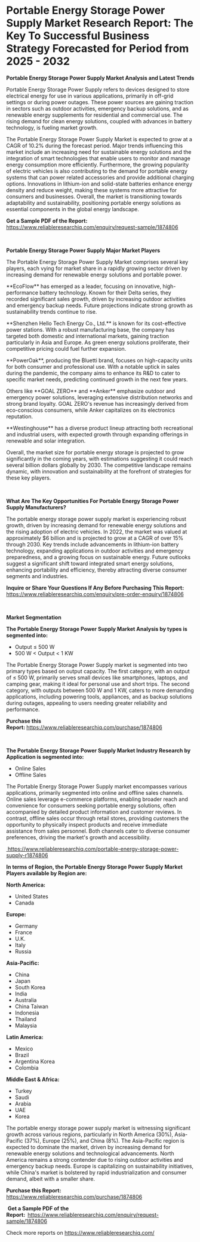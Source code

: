<p><h1>Portable Energy Storage Power Supply Market Research Report: The Key To Successful Business Strategy Forecasted for Period from 2025 - 2032</h1></p><p><strong>Portable Energy Storage Power Supply Market Analysis and Latest Trends</strong></p>
<p><p>Portable Energy Storage Power Supply refers to devices designed to store electrical energy for use in various applications, primarily in off-grid settings or during power outages. These power sources are gaining traction in sectors such as outdoor activities, emergency backup solutions, and as renewable energy supplements for residential and commercial use. The rising demand for clean energy solutions, coupled with advances in battery technology, is fueling market growth.</p><p>The Portable Energy Storage Power Supply Market is expected to grow at a CAGR of 10.2% during the forecast period. Major trends influencing this market include an increasing need for sustainable energy solutions and the integration of smart technologies that enable users to monitor and manage energy consumption more efficiently. Furthermore, the growing popularity of electric vehicles is also contributing to the demand for portable energy systems that can power related accessories and provide additional charging options. Innovations in lithium-ion and solid-state batteries enhance energy density and reduce weight, making these systems more attractive for consumers and businesses. Overall, the market is transitioning towards adaptability and sustainability, positioning portable energy solutions as essential components in the global energy landscape.</p></p>
<p><strong>Get a Sample PDF of the Report:&nbsp;</strong> <a href="https://www.reliableresearchiq.com/enquiry/request-sample/1874806?utm_campaign=2230&utm_medium=2&utm_source=Github&utm_content=ia&utm_term=14022025&utm_id=portable-energy-storage-power-supply">https://www.reliableresearchiq.com/enquiry/request-sample/1874806</a></p>
<p>&nbsp;</p>
<p><strong>Portable Energy Storage Power Supply Major Market Players</strong></p>
<p><p>The Portable Energy Storage Power Supply Market comprises several key players, each vying for market share in a rapidly growing sector driven by increasing demand for renewable energy solutions and portable power.</p><p>**EcoFlow** has emerged as a leader, focusing on innovative, high-performance battery technology. Known for their Delta series, they recorded significant sales growth, driven by increasing outdoor activities and emergency backup needs. Future projections indicate strong growth as sustainability trends continue to rise.</p><p>**Shenzhen Hello Tech Energy Co., Ltd.** is known for its cost-effective power stations. With a robust manufacturing base, the company has targeted both domestic and international markets, gaining traction particularly in Asia and Europe. As green energy solutions proliferate, their competitive pricing could fuel further expansion.</p><p>**PowerOak**, producing the Bluetti brand, focuses on high-capacity units for both consumer and professional use. With a notable uptick in sales during the pandemic, the company aims to enhance its R&D to cater to specific market needs, predicting continued growth in the next few years.</p><p>Others like **GOAL ZERO** and **Anker** emphasize outdoor and emergency power solutions, leveraging extensive distribution networks and strong brand loyalty. GOAL ZERO's revenue has increasingly derived from eco-conscious consumers, while Anker capitalizes on its electronics reputation.</p><p>**Westinghouse** has a diverse product lineup attracting both recreational and industrial users, with expected growth through expanding offerings in renewable and solar integration.</p><p>Overall, the market size for portable energy storage is projected to grow significantly in the coming years, with estimations suggesting it could reach several billion dollars globally by 2030. The competitive landscape remains dynamic, with innovation and sustainability at the forefront of strategies for these key players.</p></p>
<p>&nbsp;</p>
<p><strong>What Are The Key Opportunities For Portable Energy Storage Power Supply Manufacturers?</strong></p>
<p><p>The portable energy storage power supply market is experiencing robust growth, driven by increasing demand for renewable energy solutions and the rising adoption of electric vehicles. In 2022, the market was valued at approximately $6 billion and is projected to grow at a CAGR of over 15% through 2030. Key trends include advancements in lithium-ion battery technology, expanding applications in outdoor activities and emergency preparedness, and a growing focus on sustainable energy. Future outlooks suggest a significant shift toward integrated smart energy solutions, enhancing portability and efficiency, thereby attracting diverse consumer segments and industries.</p></p>
<p><strong>Inquire or Share Your Questions If Any Before Purchasing This Report:</strong> <a href="https://www.reliableresearchiq.com/enquiry/pre-order-enquiry/1874806?utm_campaign=2230&utm_medium=2&utm_source=Github&utm_content=ia&utm_term=14022025&utm_id=portable-energy-storage-power-supply">https://www.reliableresearchiq.com/enquiry/pre-order-enquiry/1874806</a></p>
<p>&nbsp;</p>
<p><strong>Market Segmentation</strong></p>
<p><strong>The Portable Energy Storage Power Supply Market Analysis by types is segmented into:</strong></p>
<p><ul><li>Output ≤ 500 W</li><li>500 W < Output < 1 KW</li></ul></p>
<p><p>The Portable Energy Storage Power Supply market is segmented into two primary types based on output capacity. The first category, with an output of ≤ 500 W, primarily serves small devices like smartphones, laptops, and camping gear, making it ideal for personal use and short trips. The second category, with outputs between 500 W and 1 KW, caters to more demanding applications, including powering tools, appliances, and as backup solutions during outages, appealing to users needing greater reliability and performance.</p></p>
<p><strong>Purchase this Report:&nbsp;</strong><a href="https://www.reliableresearchiq.com/purchase/1874806?utm_campaign=2230&utm_medium=2&utm_source=Github&utm_content=ia&utm_term=14022025&utm_id=portable-energy-storage-power-supply">https://www.reliableresearchiq.com/purchase/1874806</a></p>
<p>&nbsp;</p>
<p><strong>The Portable Energy Storage Power Supply Market Industry Research by Application is segmented into:</strong></p>
<p><ul><li>Online Sales</li><li>Offline Sales</li></ul></p>
<p><p>The Portable Energy Storage Power Supply market encompasses various applications, primarily segmented into online and offline sales channels. Online sales leverage e-commerce platforms, enabling broader reach and convenience for consumers seeking portable energy solutions, often accompanied by detailed product information and customer reviews. In contrast, offline sales occur through retail stores, providing customers the opportunity to physically inspect products and receive immediate assistance from sales personnel. Both channels cater to diverse consumer preferences, driving the market's growth and accessibility.</p></p>
<p><a href="https://www.reliableresearchiq.com/portable-energy-storage-power-supply-r1874806?utm_campaign=2230&utm_medium=2&utm_source=Github&utm_content=ia&utm_term=14022025&utm_id=portable-energy-storage-power-supply">&nbsp;https://www.reliableresearchiq.com/portable-energy-storage-power-supply-r1874806</a></p>
<p><strong>In terms of Region, the Portable Energy Storage Power Supply Market Players available by Region are:</strong></p>
<p>
    <p> <strong> North America: </strong>
        <ul>
            <li>United States</li>
            <li>Canada</li>
        </ul>
        </p> 
    <p> <strong> Europe: </strong>
        <ul>
            <li>Germany</li>
            <li>France</li>
            <li>U.K.</li>
            <li>Italy</li>
            <li>Russia</li>
        </ul>
        </p> 
    <p> <strong> Asia-Pacific: </strong>
        <ul>
            <li>China</li>
            <li>Japan</li>
            <li>South Korea</li>
            <li>India</li>
            <li>Australia</li>
            <li>China Taiwan</li>
            <li>Indonesia</li>
            <li>Thailand</li>
            <li>Malaysia</li>
        </ul>
        </p> 
    <p> <strong> Latin America: </strong>
        <ul>
            <li>Mexico</li>
            <li>Brazil</li>
            <li>Argentina Korea</li>
            <li>Colombia</li>
        </ul>
        </p> 
    <p> <strong> Middle East & Africa: </strong>
        <ul>
            <li>Turkey</li>
            <li>Saudi</li>
            <li>Arabia</li>
            <li>UAE</li>
            <li>Korea</li>
        </ul>
    </p>
    </p>
<p><p>The portable energy storage power supply market is witnessing significant growth across various regions, particularly in North America (30%), Asia-Pacific (37%), Europe (25%), and China (8%). The Asia-Pacific region is expected to dominate the market, driven by increasing demand for renewable energy solutions and technological advancements. North America remains a strong contender due to rising outdoor activities and emergency backup needs. Europe is capitalizing on sustainability initiatives, while China's market is bolstered by rapid industrialization and consumer demand, albeit with a smaller share.</p></p>
<p><strong>Purchase this Report: </strong><a href="https://www.reliableresearchiq.com/purchase/1874806?utm_campaign=2230&utm_medium=2&utm_source=Github&utm_content=ia&utm_term=14022025&utm_id=portable-energy-storage-power-supply">https://www.reliableresearchiq.com/purchase/1874806</a></p>
<p>&nbsp;<strong>Get a Sample PDF of the Report:&nbsp;&nbsp;</strong><a href="https://www.reliableresearchiq.com/enquiry/request-sample/1874806?utm_campaign=2230&utm_medium=2&utm_source=Github&utm_content=ia&utm_term=14022025&utm_id=portable-energy-storage-power-supply">https://www.reliableresearchiq.com/enquiry/request-sample/1874806</a></p>
<p><strong></strong></p>
<p>Check more reports on <a href="https://www.reliableresearchiq.com/?utm_campaign=2230&utm_medium=2&utm_source=Github&utm_content=ia&utm_term=14022025&utm_id=portable-energy-storage-power-supply">https://www.reliableresearchiq.com/</a></p>